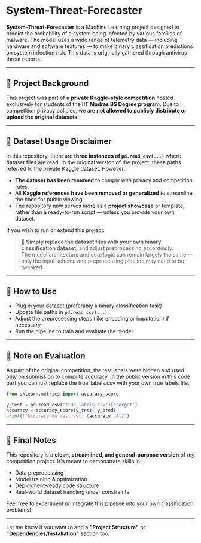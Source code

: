 # System-Threat-Forecaster

**System-Threat-Forecaster** is a Machine Learning project designed to predict the probability of a system being infected by various families of malware. The model uses a wide range of telemetry data — including hardware and software features — to make binary classification predictions on system infection risk. This data is originally gathered through antivirus threat reports.

---

## 🚀 Project Background

This project was part of a **private Kaggle-style competition** hosted exclusively for students of the **IIT Madras BS Degree program**. Due to competition privacy policies, we are **not allowed to publicly distribute or upload the original datasets**.

---

## 📁 Dataset Usage Disclaimer

In this repository, there are **three instances of `pd.read_csv(...)`** where dataset files are read. In the original version of the project, these paths referred to the private Kaggle dataset. However:

- **The dataset has been removed** to comply with privacy and competition rules.
- All **Kaggle references have been removed or generalized** to streamline the code for public viewing.
- The repository now serves more as a **project showcase** or template, rather than a ready-to-run script — unless you provide your own dataset.

If you wish to run or extend this project:

> 🔁 **Simply replace the dataset files with your own binary classification dataset**, and adjust preprocessing accordingly.  
The model architecture and core logic can remain largely the same — only the input schema and preprocessing pipeline may need to be tweaked.

---

## 🔧 How to Use

- Plug in your dataset (preferably a binary classification task)
- Update file paths in `pd.read_csv(...)`
- Adjust the preprocessing steps (like encoding or imputation) if necessary
- Run the pipeline to train and evaluate the model

---

## 📄 Note on Evaluation

As part of the original competition, the test labels were hidden and used only on submission to compute accuracy. In the public version in this code part you can just replace the true_labels.csv with your own true labels file.

```python
from sklearn.metrics import accuracy_score

y_test = pd.read_csv("true_labels.csv")['target']
accuracy = accuracy_score(y_test, y_pred)
print(f"Accuracy on test set: {accuracy:.4f}")
```

---

## 🙌 Final Notes

This repository is a **clean, streamlined, and general-purpose version** of my competition project. It's meant to demonstrate skills in:

- Data preprocessing
- Model training & optimization
- Deployment-ready code structure
- Real-world dataset handling under constraints

Feel free to experiment or integrate this pipeline into your own classification problems!

---

Let me know if you want to add a **"Project Structure"** or **"Dependencies/Installation"** section too.
